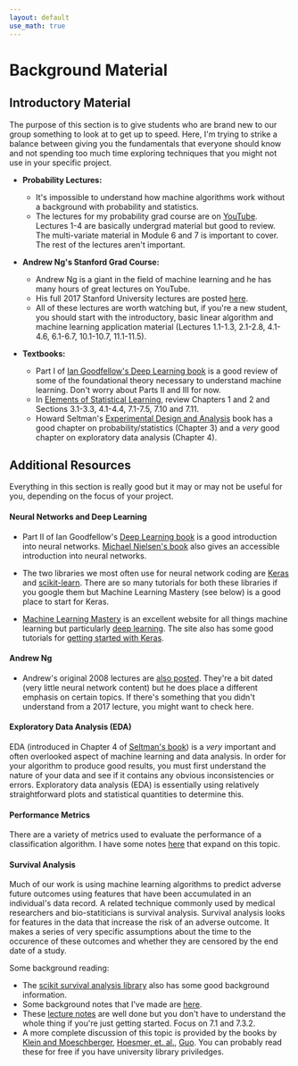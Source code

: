 ```yaml
---
layout: default
use_math: true
---
```

# Background Material 

## Introductory Material

The purpose of this section is to give students who are brand new to our group something to look at to get up to speed.  Here, I'm trying to strike a balance between giving you the fundamentals that everyone should know and not spending too much time exploring techniques that you might not use in your specific project.

- **Probability Lectures:**
  + It's impossible to understand how machine algorithms work without a background with probability and statistics.
  + The lectures for my probability grad course are on [YouTube](https://youtube.com/playlist?list=PL7sWxFnBVJLUbrCHertPLEqqCyLVnG-tN).  Lectures 1-4 are basically undergrad material but good to review.  The multi-variate material in Module 6 and 7 is important to cover.  The rest of the lectures aren't important.

- **Andrew Ng's Stanford Grad Course:**
  + Andrew Ng is a giant in the field of machine learning and he has many hours of great lectures on YouTube.
  + His full 2017 Stanford University lectures are posted [here](https://www.youtube.com/playlist?list=PLLssT5z_DsK-h9vYZkQkYNWcItqhlRJLN).
  + All of these lectures are worth watching but, if you're a new student, you should start with the introductory, basic linear algorithm and machine learning application material (Lectures 1.1-1.3, 2.1-2.8, 4.1-4.6, 6.1-6.7, 10.1-10.7, 11.1-11.5).

- **Textbooks:**
  + Part I of [Ian Goodfellow's Deep Learning book](https://deeplearningbook.org) is a good review of some of the foundational theory necessary to understand machine learning.  Don't worry about Parts II and III for now.
  + In [Elements of Statistical Learning](https://web.stanford.edu/~hastie/ElemStatLearn/), review Chapters 1 and 2 and Sections 3.1-3.3, 4.1-4.4, 7.1-7.5, 7.10 and 7.11.
  + Howard Seltman's [Experimental Design and Analysis](http://www.stat.cmu.edu/~hseltman/309/Book/Book.pdf) book has a good chapter on probability/statistics (Chapter 3) and a *very* good chapter on exploratory data analysis (Chapter 4).

## Additional Resources

Everything in this section is really good but it may or may not be useful for you, depending on the focus of your project.

#### Neural Networks and Deep Learning

- Part II of Ian Goodfellow's [Deep Learning book](https://www.deeplearningbook.org/) is a good introduction into neural networks. [Michael Nielsen's book](http://neuralnetworksanddeeplearning.com/) also gives an accessible introduction into neural networks.

- The two libraries we most often use for neural network coding are [Keras](https://keras.io/) and [scikit-learn](https://scikit-learn.org/stable/modules/classes.html#module-sklearn.neural_network).  There are so many tutorials for both these libraries if you google them but Machine Learning Mastery (see below) is a good place to start for Keras.

- [Machine Learning Mastery](https://machinelearningmastery.com) is an excellent website for all things machine learning but particularly [deep learning](https://machinelearningmastery.com/category/deep-learning/).  The site also has some good tutorials for [getting started with Keras](https://machinelearningmastery.com/tutorial-first-neural-network-python-keras/).

#### Andrew Ng

- Andrew's original 2008 lectures are [also posted](https://youtu.be/UzxYlbK2c7E).  They're a bit dated (very little neural network content) but he does place a different emphasis on certain topics.  If there's something that you didn't understand from a 2017 lecture, you might want to check here.

#### Exploratory Data Analysis (EDA)
EDA (introduced in Chapter 4 of [Seltman's book](http://www.stat.cmu.edu/~hseltman/309/Book/Book.pdf)) is a *very* important and often overlooked aspect of machine learning and data analysis.  In order for your algorithm to produce good results, you must first understand the nature of your data and see if it contains any obvious inconsistencies or errors.  Exploratory data analysis (EDA) is essentially using relatively straightforward plots and statistical quantities to determine this.


#### Performance Metrics
There are a variety of metrics used to evaluate the performance of a classification algorithm.  I have some notes [here](data-metrics) that expand on this topic.

#### Survival Analysis
Much of our work is using machine learning algorithms to predict adverse future outcomes using features that have been accumulated in an individual's data record.  A related technique commonly used by medical researchers and bio-statiticians is survival analysis.  Survival analysis looks for features in the data that increase the risk of an adverse outcome.  It makes a series of very specific assumptions about the time to the occurence of these outcomes and whether they are censored by the end date of a study.

Some background reading:
- The [scikit survival analysis library](https://scikit-survival.readthedocs.io/en/latest/user_guide/understanding_predictions.html) also has some good background information.
- Some background notes that I've made are [here](data-survival).  
- These [lecture notes](https://data.princeton.edu/wws509/notes/c7.pdf) are well done but you don't have to understand the whole thing if you're just getting started.  Focus on 7.1 and 7.3.2.
- A more complete discussion of this topic is provided by the books by [Klein and Moeschberger](https://link.springer.com/book/10.1007/978-1-4757-2728-9), [Hoesmer, et. al.](https://onlinelibrary.wiley.com/doi/book/10.1002/9780470258019), [Guo](https://oxford.universitypressscholarship.com/view/10.1093/acprof:oso/9780195337518.001.0001/acprof-9780195337518).  You can probably read these for free if you have university library priviledges.





<br>
<br>